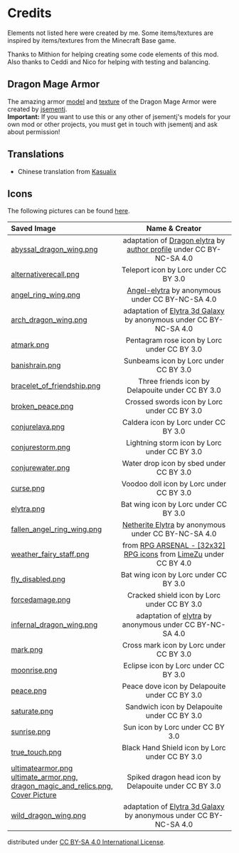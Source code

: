 # Credits
Elements not listed here were created by me. Some items/textures are inspired by items/textures from the Minecraft Base game.

Thanks to Mithion for helping creating some code elements of this mod. Also thanks to Ceddi and Nico for helping with testing and balancing.

## Dragon Mage Armor
The amazing armor [model](/src/main/resources/assets/dragonmagicandrelics/geo/dragon_mage_armor.geo.json) 
and [texture](/src/main/resources/assets/dragonmagicandrelics/textures/models/armor/infernal_dragon_mage_armor_texture.png) 
of the Dragon Mage Armor were created by [jsementj](https://www.reddit.com/user/jsementj/).
<br>__Important:__ If you want to use this or any other of jsementj's models for your own mod or other projects, you must get in touch with jsementj and ask about permission!

## Translations
- Chinese translation from [Kasualix](https://github.com/Joh0210/DragonMagicAndRelics/commits?author=Kasualix)

## Icons
The following pictures can be found [here](https://game-icons.net). 
  

| Saved Image                                                                                                                                                                                                                                                                                                                              |                                                                                              Name & Creator                                                                                               | 
|:-----------------------------------------------------------------------------------------------------------------------------------------------------------------------------------------------------------------------------------------------------------------------------------------------------------------------------------------|:---------------------------------------------------------------------------------------------------------------------------------------------------------------------------------------------------------:|
| [abyssal_dragon_wing.png](/src/main/resources/assets/dragonmagicandrelics/textures/models/armor/abyssal_dragon_wing.png)                                                                                                                                                                                                                 | adaptation of [Dragon elytra](https://minecraft.novaskin.me/skin/1118213321/Dragon-elytra) by [author profile](https://minecraft.novaskin.me/gallery/profile/102225959245460772812) under CC BY-NC-SA 4.0 |
| [alternativerecall.png](/src/main/resources/assets/dragonmagicandrelics/textures/spell/component/alternativerecall.png)                                                                                                                                                                                                                  |                                                                                   Teleport icon by Lorc under CC BY 3.0                                                                                   |
| [angel_ring_wing.png](/src/main/resources/assets/dragonmagicandrelics/textures/models/angel_ring_wing.png)                                                                                                                                                                                                                               |                                               [Angel-elytra](https://minecraft.novaskin.me/skin/4915913041/Angel-elytra) by anonymous under CC BY-NC-SA 4.0                                               |
| [arch_dragon_wing.png](/src/main/resources/assets/dragonmagicandrelics/textures/models/armor/arch_dragon_wing.png)                                                                                                                                                                                                                       |                                    adaptation of [Elytra 3d Galaxy](https://minecraft.novaskin.me/skin/2044903065/Elytra-3d-Galaxy) by anonymous under CC BY-NC-SA 4.0                                    |
| [atmark.png](/src/main/resources/assets/dragonmagicandrelics/textures/spell/shape/atmark.png)                                                                                                                                                                                                                                            |                                                                                Pentagram rose icon by Lorc under CC BY 3.0                                                                                |
| [banishrain.png](/src/main/resources/assets/dragonmagicandrelics/textures/spell/component/banishrain.png)                                                                                                                                                                                                                                |                                                                                   Sunbeams icon by Lorc under CC BY 3.0                                                                                   |
| [bracelet_of_friendship.png](/src/main/resources/assets/dragonmagicandrelics/textures/gui/bracelet_of_friendship.png)                                                                                                                                                                                                                    |                                                                             Three friends icon by Delapouite under CC BY 3.0                                                                              |
| [broken_peace.png](/src/main/resources/assets/dragonmagicandrelics/textures/mob_effect/broken_peace.png)                                                                                                                                                                                                                                 |                                                                                Crossed swords icon by Lorc under CC BY 3.0                                                                                |
| [conjurelava.png](/src/main/resources/assets/dragonmagicandrelics/textures/spell/component/conjurelava.png)                                                                                                                                                                                                                              |                                                                                   Caldera icon by Lorc under CC BY 3.0                                                                                    |
| [conjurestorm.png](/src/main/resources/assets/dragonmagicandrelics/textures/spell/component/conjurestorm.png)                                                                                                                                                                                                                            |                                                                               Lightning storm icon by Lorc under CC BY 3.0                                                                                |
| [conjurewater.png](/src/main/resources/assets/dragonmagicandrelics/textures/spell/component/conjurewater.png)                                                                                                                                                                                                                            |                                                                                  Water drop icon by sbed under CC BY 3.0                                                                                  |
| [curse.png](/src/main/resources/assets/dragonmagicandrelics/textures/spell/shape/curse.png)                                                                                                                                                                                                                                              |                                                                                 Voodoo doll icon by Lorc under CC BY 3.0                                                                                  |
| [elytra.png](src/main/resources/assets/dragonmagicandrelics/textures/mob_effect/elytra.png)                                                                                                                                                                                                                                              |                                                                                   Bat wing icon by Lorc under CC BY 3.0                                                                                   |
| [fallen_angel_ring_wing.png](/src/main/resources/assets/dragonmagicandrelics/textures/models/fallen_angel_ring_wing.png)                                                                                                                                                                                                                 |                                           [Netherite Elytra](https://minecraft.novaskin.me/skin/4317373181/Netherite-Elytra) by anonymous under CC BY-NC-SA 4.0                                           |
| [weather_fairy_staff.png](/src/main/resources/assets/dragonmagicandrelics/textures/item/weather_fairy_staff.png)                                                                                                                                                                                                                         |                                     from [RPG ARSENAL - [32x32] RPG icons](https://limezu.itch.io/rpg-arsenal) from [LimeZu](https://limezu.itch.io) under CC BY 4.0                                      |
| [fly_disabled.png](src/main/resources/assets/dragonmagicandrelics/textures/mob_effect/fly_disabled.png)                                                                                                                                                                                                                                  |                                                                                   Bat wing icon by Lorc under CC BY 3.0                                                                                   |
| [forcedamage.png](/src/main/resources/assets/dragonmagicandrelics/textures/spell/component/forcedamage.png)                                                                                                                                                                                                                              |                                                                                Cracked shield icon by Lorc under CC BY 3.0                                                                                |
| [infernal_dragon_wing.png](/src/main/resources/assets/dragonmagicandrelics/textures/models/armor/infernal_dragon_wing.png)                                                                                                                                                                                                               |                                              adaptation of [elytra](https://minecraft.novaskin.me/skin/5012153940/elytra) by anonymous under CC BY-NC-SA 4.0                                              |
| [mark.png](/src/main/resources/assets/dragonmagicandrelics/textures/spell/component/mark.png)                                                                                                                                                                                                                                            |                                                                                  Cross mark icon by Lorc under CC BY 3.0                                                                                  |
| [moonrise.png](/src/main/resources/assets/dragonmagicandrelics/textures/spell/component/moonrise.png)                                                                                                                                                                                                                                    |                                                                                   Eclipse icon by Lorc under CC BY 3.0                                                                                    |
| [peace.png](/src/main/resources/assets/dragonmagicandrelics/textures/mob_effect/peace.png)                                                                                                                                                                                                                                               |                                                                               Peace dove icon by Delapouite under CC BY 3.0                                                                               |
| [saturate.png](/src/main/resources/assets/dragonmagicandrelics/textures/spell/component/saturate.png)                                                                                                                                                                                                                                    |                                                                                Sandwich icon by Delapouite under CC BY 3.0                                                                                |
| [sunrise.png](/src/main/resources/assets/dragonmagicandrelics/textures/spell/component/sunrise.png)                                                                                                                                                                                                                                      |                                                                                     Sun icon by Lorc under CC BY 3.0                                                                                      |
| [true_touch.png](/src/main/resources/assets/dragonmagicandrelics/textures/spell/shape/true_touch.png)                                                                                                                                                                                                                                    |                                                                              Black Hand Shield icon by Lorc under CC BY 3.0                                                                               |
| [ultimatearmor.png](/src/main/resources/assets/dragonmagicandrelics/textures/spell/component/ultimatearmor.png)<br>   [ultimate_armor.png,](/src/main/resources/assets/dragonmagicandrelics/textures/mob_effect/ultimate_armor.png)<br>[dragon_magic_and_relics.png,<br/>Cover Picture](/src/main/resources/dragon_magic_and_relics.png) |                                                                           Spiked dragon head icon by Delapouite under CC BY 3.0                                                                           |
| [wild_dragon_wing.png](/src/main/resources/assets/dragonmagicandrelics/textures/models/armor/wild_dragon_wing.png)                                                                                                                                                                                                                       |                                    adaptation of [Elytra 3d Galaxy](https://minecraft.novaskin.me/skin/2044903065/Elytra-3d-Galaxy) by anonymous under CC BY-NC-SA 4.0                                    |



distributed under [CC BY-SA 4.0 International License](https://creativecommons.org/licenses/by-sa/4.0/).

